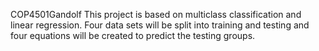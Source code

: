 COP4501Gandolf
This project is based on multiclass classification and linear regression. Four data sets will be split into training and testing and four equations will be 
created to predict the testing groups.
